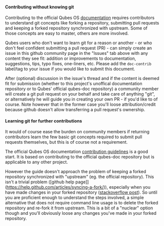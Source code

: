 #### Contributing without knowing git

Contributing to the official Qubes OS [documentation](https://www.qubes-os.org/doc/) requires contributors to understand git concepts like forking a repository, submitting pull requests and keeping a forked repository synchronized with upstream. Some of those concepts are easy to master, others are more involved.

Qubes users who don't want to learn git for a reason or another - or who don't feel confident submitting a pull request (PR) - can simply create an issue in this github community page in the "Issues" tab above with any content they see fit: addition or improvements to documentation, suggestions, tips, typo fixes, one-liners, etc.
Please add the `doc-contrib` label/tag to your issue if you would like to submit this document.

After (optional) discussion in the issue's thread and if the content is deemed fit for submission (whether to this project's unoffical documentation repository or to Qubes' official qubes-doc repository) a community member will create a git pull request on your behalf and take care of anything "git", or alternatively he will guide you in creating your own PR - if you'd like to of course. Note however that in the former case you'll loose attribution/credit because github doesn't allow transferring a pull request's ownership.

#### Learning git for further contributions

It would of course ease the burden on community members if returning contributors learn the few basic git concepts required to submit pull requests themselves, but this is of course not a requirement.

The official Qubes OS documentation [contribution guidelines](https://www.qubes-os.org/doc/doc-guidelines/) is a good start. It is based on contributing to the official qubes-doc repository but is applicable to any other project.

However the guide doesn't approach the problem of keeping a forked repository synchronized with "upstream" (eg. the official repository). This isn't a trivial problem ([github help page]](https://help.github.com/articles/syncing-a-fork/)), especially when you have made changes in your forked repository ([stackoverflow post](https://stackoverflow.com/questions/7244321/how-do-i-update-a-github-forked-repository)). So until you are proficient enough to understand the steps involved, a simple alternative that does not require command line usage is to delete the forked repository and re-fork it from upstream. This is a bit of a "nuclear" option though and you'll obviously loose any changes you've made in your forked repository.
